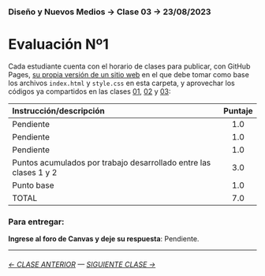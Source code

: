 ### Diseño y Nuevos Medios → Clase 03 → 23/08/2023

# Evaluación Nº1

Cada estudiante cuenta con el horario de clases para publicar, con GitHub Pages, [su propia versión de un sitio web](https://profesorfaco.github.io/dno037-2023-2/clase-04/) en el que debe tomar como base los archivos `index.html` y `style.css` en esta carpeta, y aprovechar los códigos ya compartidos en las clases [01](https://github.com/profesorfaco/dno037-2023-2/tree/main/clase-01), [02](https://github.com/profesorfaco/dno037-2023-2/tree/main/clase-02) y [03](https://github.com/profesorfaco/dno037-2023-2/tree/main/clase-03): 

| Instrucción/descripción |  Puntaje | 
|:------------------------|:--------:|
| Pendiente | 1.0 |
| Pendiente | 1.0 |
| Pendiente | 1.0 |
| Puntos acumulados por trabajo desarrollado entre las clases 1 y 2 | 3.0 |
| Punto base | 1.0 |
| TOTAL  | 7.0 |

### Para entregar:

**Ingrese al foro de Canvas y deje su respuesta**: Pendiente.

- - - - - - - 

###### [← CLASE ANTERIOR](https://github.com/profesorfaco/dno037-2023-2/tree/main/clase-02) — [SIGUIENTE CLASE →](https://github.com/profesorfaco/dno037-2023-2/tree/main/clase-04)

